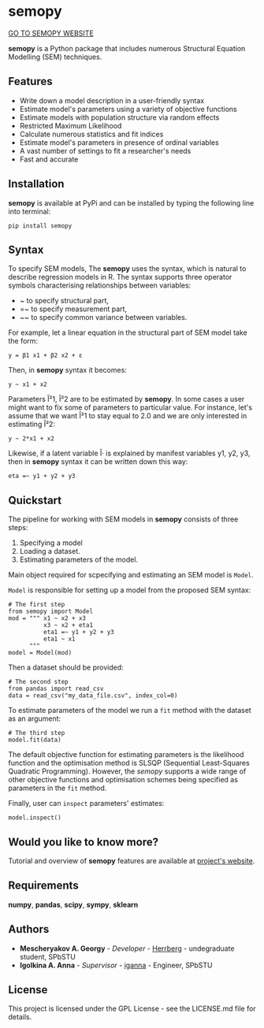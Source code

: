 # semopy
[GO TO SEMOPY WEBSITE](https://semopy.com)


**semopy** is a Python package that includes numerous Structural Equation Modelling (SEM) techniques. 

## Features
  - Write down a model description in a user-friendly syntax
  - Estimate model's parameters using a variety of objective functions
  - Estimate models with population structure via random effects
  - Restricted Maximum Likelihood
  - Calculate numerous statistics and fit indices
  - Estimate model's parameters in presence of ordinal variables
  - A vast number of settings to fit a researcher's needs
  - Fast and accurate

## Installation
**semopy** is available at PyPi and can be installed by typing the following line into terminal:

`pip install semopy`


## Syntax
To specify SEM models, The **semopy** uses the syntax, which is natural to describe regression models in R. The syntax supports three operator symbols characterising relationships between variables:

- ~ to specify structural part,
- =~ to specify measurement part,
- ~~ to specify common variance between variables.

For example, let a linear equation in the structural part of SEM model take the form:

`y = β1 x1 + β2 x2 + ε` 

Then, in **semopy** syntax it becomes:

`y ~ x1 + x2`

Parameters Î²1, Î²2 are to be estimated by **semopy**. In some cases a user might want to fix some of parameters to particular value. For instance, let's assume that we want Î²1 to stay equal to 2.0 and we are only interested in estimating Î²2:

`y ~ 2*x1 + x2`


Likewise, if a latent variable Î· is explained by manifest variables y1, y2, y3, then in **semopy** syntax it can be written down this way:

`eta =~ y1 + y2 + y3`

## Quickstart

The pipeline for working with SEM models in **semopy** consists of three steps:
1. Specifying a model
2. Loading a dataset.
3. Estimating parameters of the model.

Main object required for scpecifying and estimating an SEM model is `Model`.

`Model` is responsible for setting up a model from the proposed SEM syntax:
~~~
# The first step
from semopy import Model
mod = """ x1 ~ x2 + x3
          x3 ~ x2 + eta1
          eta1 =~ y1 + y2 + y3
          eta1 ~ x1
      """
model = Model(mod)
~~~
Then a dataset should be provided:
~~~
# The second step
from pandas import read_csv
data = read_csv("my_data_file.csv", index_col=0)
~~~


To estimate parameters of the model we run a `fit` method with the dataset as an argument:
~~~
# The third step
model.fit(data)
~~~

The default objective function for estimating parameters is the likelihood function and the optimisation method is SLSQP (Sequential Least-Squares Quadratic Programming). However, the *semopy* supports a wide range of other objective functions and optimisation schemes being specified as parameters in the `fit` method.

Finally, user can `inspect` parameters' estimates:

~~~
model.inspect()
~~~
## Would you like to know more?
Tutorial and overview of **semopy** features are available at [project's website](https://semopy.com).

## Requirements
**numpy**, **pandas**, **scipy**, **sympy**, **sklearn**
## Authors

* **Mescheryakov A. Georgy** - *Developer* - [Herrberg](https://gitlab.org/georgy.m) - undegraduate student, SPbSTU
* **Igolkina A. Anna** - *Supervisor* - [iganna](https://github.com/iganna) - Engineer, SPbSTU

## License
This project is licensed under the GPL License - see the LICENSE.md file for details.

